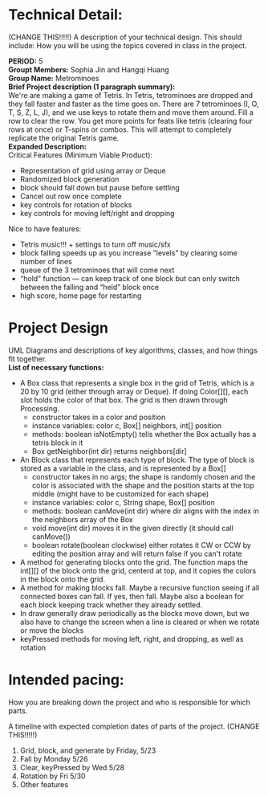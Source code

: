 
# Technical Detail:

(CHANGE THIS!!!!!)
A description of your technical design. This should include: 
How you will be using the topics covered in class in the project.


**PERIOD:** 5\
**Groupt Members:** Sophia Jin and Hangqi Huang\
**Group Name:** Metrominoes \
**Brief Project description (1 paragraph summary):**\
We're are making a game of Tetris. In Tetris, tetrominoes are dropped and they fall faster and faster as the time goes on. There are 7 tetrominoes (I, O, T, S, Z, L, J), and we use keys to rotate them and move them around. Fill a row to clear the row. You get more points for feats like tetris (clearing four rows at once) or T-spins or combos. This will attempt to completely replicate the original Tetris game.\
**Expanded Description:**\
Critical Features (Minimum Viable Product):
- Representation of grid using array or Deque
- Randomized block generation
- block should fall down but pause before settling
- Cancel out row once complete
- key controls for rotation of blocks
- key controls for moving left/right and dropping

Nice to have features:
- Tetris music!!! + settings to turn off music/sfx
- block falling speeds up as you increase "levels" by clearing some number of lines
- queue of the 3 tetrominoes that will come next
- “hold” function — can keep track of one block but can only switch between the falling and “held” block once
- high score, home page for restarting

     
# Project Design

UML Diagrams and descriptions of key algorithms, classes, and how things fit together.\
**List of necessary functions:**
- A Box class that represents a single box in the grid of Tetris, which is a 20 by 10 grid (either through array or Deque). If doing Color[][], each slot holds the color of that box. The grid is then drawn through Processing.
     - constructor takes in a color and position
     - instance variables: color c, Box[] neighbors, int[] position
     - methods: boolean isNotEmpty() tells whether the Box actually has a tetris block in it
     - Box getNeighbor(int dir) returns neighbors[dir]
- An Block class that represents each type of block. The type of block is stored as a variable in the class, and is represented by a Box[]
     - constructor takes in no args; the shape is randomly chosen and the color is associated with the shape and the position starts at the top middle (might have to be customized for each shape)
     - instance variables: color c, String shape, Box[] position 
     - methods: boolean canMove(int dir) where dir aligns with the index in the neighbors array of the Box
     - void move(int dir) moves it in the given directly (it should call canMove())
     - boolean rotate(boolean clockwise) either rotates it CW or CCW by editing the position array and will return false if you can't rotate
- A method for generating blocks onto the grid. The function maps the int[][] of the block onto the grid, centerd at top, and it copies the colors in the block onto the grid.
- A method for making blocks fall. Maybe a recursive function seeing if all connected boxes can fall. If yes, then fall. Maybe also a boolean for each block keeping track whether they already settled.
- In draw generally draw periodically as the blocks move down, but we also have to change the screen when a line is cleared or when we rotate or move the blocks
- keyPressed methods for moving left, right, and dropping, as well as rotation


    
# Intended pacing:

How you are breaking down the project and who is responsible for which parts.

A timeline with expected completion dates of parts of the project. (CHANGE THIS!!!!!)

1. Grid, block, and generate by Friday, 5/23
2. Fall by Monday 5/26
3. Clear, keyPressed by Wed 5/28
4. Rotation by Fri 5/30
5. Other features


